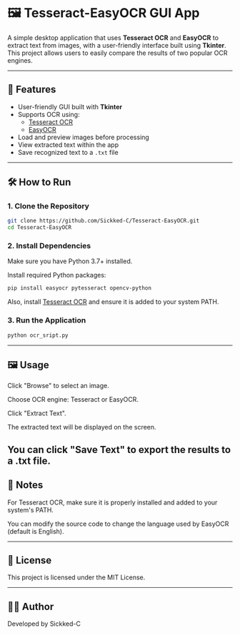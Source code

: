 # 🖼️ Tesseract-EasyOCR GUI App

A simple desktop application that uses **Tesseract OCR** and **EasyOCR** to extract text from images, with a user-friendly interface built using **Tkinter**. This project allows users to easily compare the results of two popular OCR engines.

---

## 🚀 Features

- User-friendly GUI built with **Tkinter**
- Supports OCR using:
  - [Tesseract OCR](https://github.com/tesseract-ocr/tesseract)
  - [EasyOCR](https://github.com/JaidedAI/EasyOCR)
- Load and preview images before processing
- View extracted text within the app
- Save recognized text to a `.txt` file

---

## 🛠️ How to Run

### 1. Clone the Repository

```bash
git clone https://github.com/Sickked-C/Tesseract-EasyOCR.git
cd Tesseract-EasyOCR
```
### 2. Install Dependencies
Make sure you have Python 3.7+ installed.

Install required Python packages:

```bash
pip install easyocr pytesseract opencv-python
```
Also, install [Tesseract OCR](https://github.com/tesseract-ocr/tesseract) and ensure it is added to your system PATH.

### 3. Run the Application
```bash
python ocr_sript.py
```
---
## 🖼️ Usage
Click "Browse" to select an image.

Choose OCR engine: Tesseract or EasyOCR.

Click "Extract Text".

The extracted text will be displayed on the screen.

You can click "Save Text" to export the results to a .txt file.
---
## 🧠 Notes
For Tesseract OCR, make sure it is properly installed and added to your system's PATH.

You can modify the source code to change the language used by EasyOCR (default is English).

---
## 📄 License
This project is licensed under the MIT License.

---
## 🙋‍♂️ Author
Developed by Sickked-C
